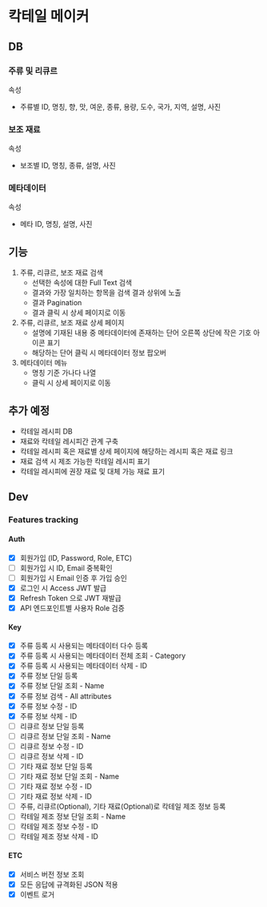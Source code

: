 # 칵테일 메이커

## DB
### 주류 및 리큐르
속성
- 주류별 ID, 명칭, 향, 맛, 여운, 종류, 용량, 도수, 국가, 지역, 설명, 사진
### 보조 재료
속성
- 보조별 ID, 명칭, 종류, 설명, 사진
### 메타데이터
속성
- 메타 ID, 명칭, 설명, 사진

## 기능
1. 주류, 리큐르, 보조 재료 검색
    - 선택한 속성에 대한 Full Text 검색
    - 결과와 가장 일치하는 항목을 검색 결과 상위에 노출
    - 결과 Pagination
    - 결과 클릭 시 상세 페이지로 이동
2. 주류, 리큐르, 보조 재료 상세 페이지
    - 설명에 기재된 내용 중 메타데이터에 존재하는 단어 오른쪽 상단에 작은 기호 아이콘 표기
    - 해당하는 단어 클릭 시 메타데이터 정보 팝오버
3. 메타데이터 메뉴
    - 명칭 기준 가나다 나열
    - 클릭 시 상세 페이지로 이동

## 추가 예정
- 칵테일 레시피 DB
- 재료와 칵테일 레시피간 관계 구축
- 칵테일 레시피 혹은 재료별 상세 페이지에 해당하는 레시피 혹은 재료 링크
- 재료 검색 시 제조 가능한 칵테일 레시피 표기
- 칵테일 레시피에 권장 재료 및 대체 가능 재료 표기

## Dev
### Features tracking
#### Auth
- [x] 회원가입 (ID, Password, Role, ETC)
- [ ] 회원가입 시 ID, Email 중복확인
- [ ] 회원가입 시 Email 인증 후 가입 승인
- [x] 로그인 시 Access JWT 발급
- [x] Refresh Token 으로 JWT 재발급
- [x] API 엔드포인트별 사용자 Role 검증
#### Key
- [x] 주류 등록 시 사용되는 메타데이터 다수 등록
- [x] 주류 등록 시 사용되는 메타데이터 전체 조회 - Category
- [x] 주류 등록 시 사용되는 메타데이터 삭제 - ID
- [x] 주류 정보 단일 등록
- [x] 주류 정보 단일 조회 - Name
- [x] 주류 정보 검색 - All attributes
- [x] 주류 정보 수정 - ID
- [x] 주류 정보 삭제 - ID
- [ ] 리큐르 정보 단일 등록
- [ ] 리큐르 정보 단일 조회 - Name
- [ ] 리큐르 정보 수정 - ID
- [ ] 리큐르 정보 삭제 - ID
- [ ] 기타 재료 정보 단일 등록
- [ ] 기타 재료 정보 단일 조회 - Name
- [ ] 기타 재료 정보 수정 - ID
- [ ] 기타 재료 정보 삭제 - ID
- [ ] 주류, 리큐르(Optional), 기타 재료(Optional)로 칵테일 제조 정보 등록
- [ ] 칵테일 제조 정보 단일 조회 - Name
- [ ] 칵테일 제조 정보 수정 - ID
- [ ] 칵테일 제조 정보 삭제 - ID
#### ETC
- [x] 서비스 버전 정보 조회
- [x] 모든 응답에 규격화된 JSON 적용
- [x] 이벤트 로거
